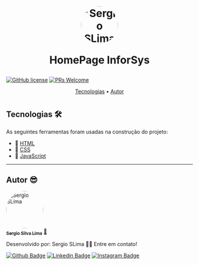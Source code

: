 <h1 align="center">
  <img style="border-radius: 100%;" src="https://avatars1.githubusercontent.com/u/48762187?v=4" width="100px;" alt="Sergio SLima"/> 
  <p>HomePage InforSys</p>
</h1>

[![GitHub license](https://img.shields.io/github/license/Naereen/StrapDown.js.svg)](https://github.com/Naereen/StrapDown.js/blob/master/LICENSE)
[![PRs Welcome](https://img.shields.io/badge/contribuition-welcome-brightgreen.svg)](http://makeapullrequest.com)

<p align="center">
 <a href="#tecnologias">Tecnologias</a> •
 <a href="#autor">Autor</a>
</p>

<h1 align="center">
<!--   <img src="./assets/print.PNG" alt="Print Tela" height="500" width="800"> -->
</h1>


## Tecnologias 🛠

As seguintes ferramentas foram usadas na construção do projeto:

- 📝 [HTML](https://www.w3schools.com/html/default.asp)
- 📝 [CSS](https://www.w3schools.com/css/)
- 📝 [JavaScript](https://www.w3schools.com/js/default.asp)


---


## Autor 😎

<a href="https://app.rocketseat.com.br/me/sergio-silva-lima-1567192156">
 <img style="border-radius: 50%;" src="https://avatars1.githubusercontent.com/u/48762187?v=4" width="100px;" alt="Sergio SLima"/>
 <br />
 <sub><b>Sergio Silva Lima</b></sub></a> <a href="https://app.rocketseat.com.br/me/sergio-silva-lima-1567192156" title="Rocketseat">🚀
</a>

Desenvolvido por:
Sergio SLima 👋🏽
Entre em contato!

[![Github Badge](https://img.shields.io/badge/-Github-000?style=flat-square&logo=Github&logoColor=white&link=https://github.com/fagnerpsantos)](https://github.com/sergio-slima)
[![Linkedin Badge](https://img.shields.io/badge/-LinkedIn-blue?style=flat-square&logo=Linkedin&logoColor=white&link=https://www.linkedin.com/in/fagnerpsantos/)](https://www.linkedin.com/in/sergio-silva-lima-b99237140/)
[![Instagram Badge](https://img.shields.io/badge/-Instagram-red?style=flat-square&labelColor=red&logo=instagram&logoColor=white&link=https://www.instagram.com/sergio_silva_/)](https://www.instagram.com/sergio_silva_/)
